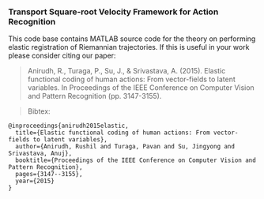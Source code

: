 ### Transport Square-root Velocity Framework for Action Recognition
This code base contains MATLAB source code for the theory on performing elastic registration of Riemannian trajectories. If this is useful in your work please consider citing our paper:

>Anirudh, R., Turaga, P., Su, J., & Srivastava, A. (2015). Elastic functional coding of human actions: From vector-fields to latent variables. In Proceedings of the IEEE Conference on Computer Vision and Pattern Recognition (pp. 3147-3155).

>Bibtex:
```
@inproceedings{anirudh2015elastic,
  title={Elastic functional coding of human actions: From vector-fields to latent variables},
  author={Anirudh, Rushil and Turaga, Pavan and Su, Jingyong and Srivastava, Anuj},
  booktitle={Proceedings of the IEEE Conference on Computer Vision and Pattern Recognition},
  pages={3147--3155},
  year={2015}
}
```
